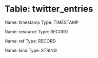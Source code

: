 Table: twitter_entries
======================

Name: timestamp
Type: TIMESTAMP

Name: resource
Type: RECORD

Name: ref
Type: RECORD

Name: kind
Type: STRING

